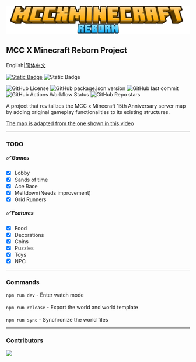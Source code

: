 ![logo](./logo.png)

## MCC X Minecraft Reborn Project

English|[简体中文](./README_zh_CN.md)<br>

[![Static Badge](https://img.shields.io/badge/%F0%9F%90%A7QQGroup-1033951707-blue)](https://qm.qq.com/cgi-bin/qm/qr?k=vWmVkBzOa0wWf3v4qM2w6QRpUpwISav7&jump_from=webapi&authKey=RwLokS870zDhmsaAHdL24ieZFmU7rx8W/gHs0n7la246/yRiMcgPzFUhGvDFa/l1)
![Static Badge](https://img.shields.io/badge/API-2.1.0--beta-purple)

![GitHub License](https://img.shields.io/github/license/Howie114514/MCCxMinecraftReborn)
![GitHub package.json version](https://img.shields.io/github/package-json/v/Howie114514/MCCxMinecraftReborn)
![GitHub last commit](https://img.shields.io/github/last-commit/Howie114514/MCCxMinecraftReborn)
![GitHub Actions Workflow Status](https://img.shields.io/github/actions/workflow/status/Howie114514/MCCxMinecraftReborn/build.yml)
![GitHub Repo stars](https://img.shields.io/github/stars/Howie114514/MCCxMinecraftReborn?style=flat)

A project that revitalizes the MCC x Minecraft 15th Anniversary server map by adding original gameplay functionalities to its existing structures.

[The map is adapted from the one shown in this video](https://www.bilibili.com/video/BV1r7iwedEZe/)
<br>

---

### TODO

##### ✅ Games

- [x] Lobby
- [x] Sands of time
- [x] Ace Race
- [x] Meltdown(Needs improvement)
- [x] Grid Runners

##### ✅ Features

- [x] Food
- [x] Decorations
- [x] Coins
- [x] Puzzles
- [x] Toys
- [x] NPC

---

### Commands

`npm run dev` - Enter watch mode<br><br>
`npm run release` - Export the world and world template<br><br>
`npm run sync` - Synchronize the world files

---

### Contributors

<a href="https://github.com/Howie114514/MCCxMinecraftReborn/graphs/contributors">
  <img src="https://contrib.rocks/image?repo=Howie114514/MCCxMinecraftReborn" />
</a>
